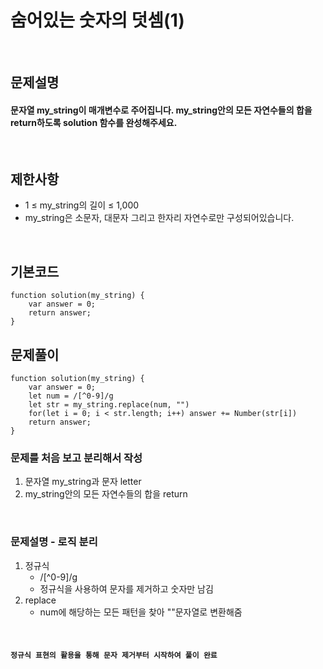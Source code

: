 # 숨어있는 숫자의 덧셈(1)

<br>

## 문제설명
#### 문자열 my_string이 매개변수로 주어집니다. my_string안의 모든 자연수들의 합을 return하도록 solution 함수를 완성해주세요.

<br>

## 제한사항
* 1 ≤ my_string의 길이 ≤ 1,000
* my_string은 소문자, 대문자 그리고 한자리 자연수로만 구성되어있습니다.

<br>

## 기본코드
```
function solution(my_string) {
    var answer = 0;
    return answer;
}
```


## 문제풀이
```
function solution(my_string) {
    var answer = 0;
    let num = /[^0-9]/g
    let str = my_string.replace(num, "")
    for(let i = 0; i < str.length; i++) answer += Number(str[i])
    return answer;
}
```
### 문제를 처음 보고 분리해서 작성
1. 문자열 my_string과 문자 letter
2. my_string안의 모든 자연수들의 합을 return
<br>

### 문제설명 - 로직 분리
1. 정규식
   - /[^0-9]/g
   - 정규식을 사용하여 문자를 제거하고 숫자만 남김
2. replace
   - num에 해당하는 모든 패턴을 찾아 ""문자열로 변환해줌


<br>

#### `정규식 표현의 활용을 통해 문자 제거부터 시작하여 풀이 완료`
